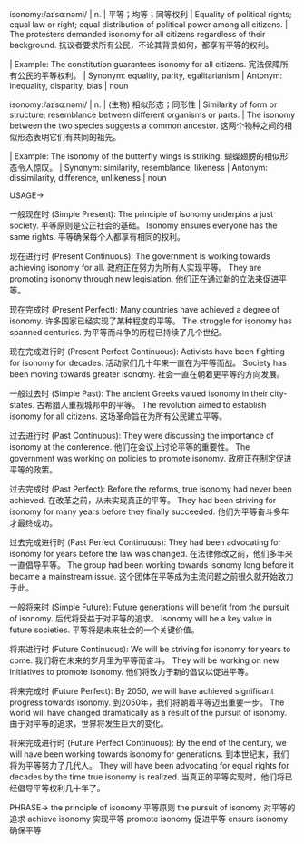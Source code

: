 isonomy:/aɪˈsɑːnəmi/ | n. | 平等；均等；同等权利 | Equality of political rights; equal law or right; equal distribution of political power among all citizens. |  The protesters demanded isonomy for all citizens regardless of their background. 抗议者要求所有公民，不论其背景如何，都享有平等的权利。

| Example: The constitution guarantees isonomy for all citizens. 宪法保障所有公民的平等权利。 | Synonym: equality, parity, egalitarianism | Antonym: inequality, disparity, bias | noun

isonomy:/aɪˈsɑːnəmi/ | n. | (生物) 相似形态；同形性 |  Similarity of form or structure; resemblance between different organisms or parts. | The isonomy between the two species suggests a common ancestor. 这两个物种之间的相似形态表明它们有共同的祖先。

| Example:  The isonomy of the butterfly wings is striking. 蝴蝶翅膀的相似形态令人惊叹。 | Synonym: similarity, resemblance, likeness | Antonym: dissimilarity, difference, unlikeness | noun


USAGE->

一般现在时 (Simple Present):
The principle of isonomy underpins a just society. 平等原则是公正社会的基础。
Isonomy ensures everyone has the same rights. 平等确保每个人都享有相同的权利。

现在进行时 (Present Continuous):
The government is working towards achieving isonomy for all. 政府正在努力为所有人实现平等。
They are promoting isonomy through new legislation. 他们正在通过新的立法来促进平等。

现在完成时 (Present Perfect):
Many countries have achieved a degree of isonomy. 许多国家已经实现了某种程度的平等。
The struggle for isonomy has spanned centuries. 为平等而斗争的历程已持续了几个世纪。

现在完成进行时 (Present Perfect Continuous):
Activists have been fighting for isonomy for decades. 活动家们几十年来一直在为平等而战。
Society has been moving towards greater isonomy. 社会一直在朝着更平等的方向发展。

一般过去时 (Simple Past):
The ancient Greeks valued isonomy in their city-states. 古希腊人重视城邦中的平等。
The revolution aimed to establish isonomy for all citizens. 这场革命旨在为所有公民建立平等。

过去进行时 (Past Continuous):
They were discussing the importance of isonomy at the conference. 他们在会议上讨论平等的重要性。
The government was working on policies to promote isonomy. 政府正在制定促进平等的政策。

过去完成时 (Past Perfect):
Before the reforms, true isonomy had never been achieved. 在改革之前，从未实现真正的平等。
They had been striving for isonomy for many years before they finally succeeded. 他们为平等奋斗多年才最终成功。

过去完成进行时 (Past Perfect Continuous):
They had been advocating for isonomy for years before the law was changed. 在法律修改之前，他们多年来一直倡导平等。
The group had been working towards isonomy long before it became a mainstream issue.  这个团体在平等成为主流问题之前很久就开始致力于此。

一般将来时 (Simple Future):
Future generations will benefit from the pursuit of isonomy. 后代将受益于对平等的追求。
Isonomy will be a key value in future societies. 平等将是未来社会的一个关键价值。

将来进行时 (Future Continuous):
We will be striving for isonomy for years to come. 我们将在未来的岁月里为平等而奋斗。
They will be working on new initiatives to promote isonomy. 他们将致力于新的倡议以促进平等。

将来完成时 (Future Perfect):
By 2050, we will have achieved significant progress towards isonomy. 到2050年，我们将朝着平等迈出重要一步。
The world will have changed dramatically as a result of the pursuit of isonomy.  由于对平等的追求，世界将发生巨大的变化。

将来完成进行时 (Future Perfect Continuous):
By the end of the century, we will have been working towards isonomy for generations. 到本世纪末，我们将为平等努力了几代人。
They will have been advocating for equal rights for decades by the time true isonomy is realized. 当真正的平等实现时，他们将已经倡导平等权利几十年了。


PHRASE->
the principle of isonomy 平等原则
the pursuit of isonomy 对平等的追求
achieve isonomy 实现平等
promote isonomy 促进平等
ensure isonomy 确保平等
